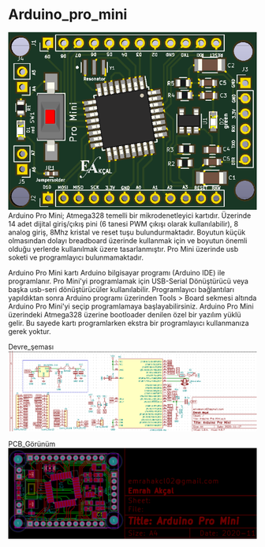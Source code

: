 # Arduino_pro_mini
<img src='https://github.com/EmrahAKCAL/Arduino_pro_mini/blob/master/arduino%20pro%20mini_3d.png' with='100'>
Arduino Pro Mini; Atmega328 temelli bir mikrodenetleyici kartıdır. Üzerinde 14 adet dijital giriş/çıkış pini (6 tanesi PWM çıkışı olarak kullanılabilir), 8 analog giriş, 8Mhz kristal ve reset tuşu bulundurmaktadır. Boyutun küçük olmasından dolayı breadboard üzerinde kullanmak için ve boyutun önemli olduğu yerlerde kullanılmak üzere tasarlanmıştır. Pro Mini üzerinde usb soketi ve programlayıcı bulunmamaktadır.

Arduino Pro Mini kartı Arduino bilgisayar programı (Arduino IDE) ile programlanır.  Pro Mini'yi programlamak için USB-Serial Dönüştürücü veya başka usb-seri dönüştürücüler kullanılabilir.
Programlayıcı bağlantıları yapıldıktan sonra Arduino programı üzerinden Tools > Board sekmesi altında Arduino Pro Mini'yi seçip programlamaya başlayabilirsiniz. Arduino Pro Mini üzerindeki Atmega328 üzerine bootloader denilen özel bir yazılım yüklü gelir. Bu sayede kartı programlarken ekstra bir programlayıcı kullanmanıza gerek yoktur.

Devre_şeması
<img src='https://github.com/EmrahAKCAL/Arduino_pro_mini/blob/master/arduino.schema.png' with='300'>

PCB_Görünüm
<img src='https://github.com/EmrahAKCAL/Arduino_pro_mini/blob/master/arduino%20pro%20mini_pcb.png' with='300'>



